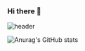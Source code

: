 ### Hi there 👋

![header](https://capsule-render.vercel.app/api?type=cylinder&color=0:EEFF00,100:FF9603&height=100&section=header&text=Yi%20Hyun's%20GIT&animation=scaleIn&fontSize=60&fontAlign=30)


<!-- 출처 : https://github.com/kyechan99/capsule-render#how-to-use 
type=cylinder  실린더 타입
color=0:EEFF00,100:FF9603 해당 작업은 왼쪽에서 오른쪽으로 그라데이션 값 
text에 %20 는 띄어쓰기
-->


![Anurag's GitHub stats](https://github-readme-stats.vercel.app/api?username=RyuYiHyun&show_icons=true&theme=radical)





<!--
**RyuYiHyun/RyuYiHyun** is a ✨ _special_ ✨ repository because its `README.md` (this file) appears on your GitHub profile.

Here are some ideas to get you started:

- 🔭 I’m currently working on ...
- 🌱 I’m currently learning ...
- 👯 I’m looking to collaborate on ...
- 🤔 I’m looking for help with ...
- 💬 Ask me about ...
- 📫 How to reach me: ...
- 😄 Pronouns: ...
- ⚡ Fun fact: ...
-->
